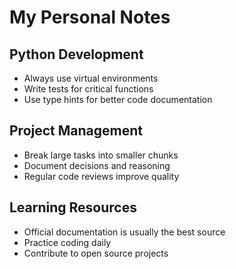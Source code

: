 # My Personal Notes

## Python Development
- Always use virtual environments
- Write tests for critical functions
- Use type hints for better code documentation

## Project Management
- Break large tasks into smaller chunks
- Document decisions and reasoning
- Regular code reviews improve quality

## Learning Resources
- Official documentation is usually the best source
- Practice coding daily
- Contribute to open source projects
